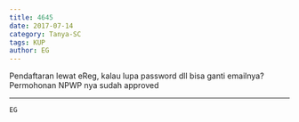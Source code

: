 ```yaml
---
title: 4645
date: 2017-07-14
category: Tanya-SC
tags: KUP
author: EG
---
```


Pendaftaran lewat eReg, kalau lupa password dll bisa ganti emailnya? Permohonan NPWP nya sudah approved

---



`EG`
